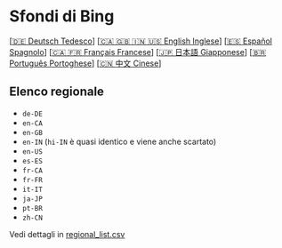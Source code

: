 # Sfondi di Bing

[[🇩🇪 Deutsch Tedesco](README_de.md)] [[🇨🇦 🇬🇧 🇮🇳 🇺🇸 English Inglese](README_en.md)] [[🇪🇸 Español Spagnolo](README_es.md)] [[🇨🇦 🇫🇷 Français Francese](README_fr.md)] [[🇯🇵 日本語 Giapponese](README_ja.md)] [[🇧🇷 Português Portoghese](README_pt.md)] [[🇨🇳 中文 Cinese](README.md)]

## Elenco regionale

- `de-DE`
- `en-CA`
- `en-GB`
- `en-IN` (`hi-IN` è quasi identico e viene anche scartato)
- `en-US`
- `es-ES`
- `fr-CA`
- `fr-FR`
- `it-IT`
- `ja-JP`
- `pt-BR`
- `zh-CN`

Vedi dettagli in [regional_list.csv](regional_list.csv)
